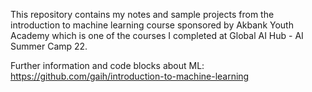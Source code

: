 This repository contains my notes and sample projects from the introduction to machine learning course 
sponsored by Akbank Youth Academy which is one of the courses I completed at Global AI Hub - AI Summer Camp 22.

Further information and code blocks about ML: https://github.com/gaih/introduction-to-machine-learning
